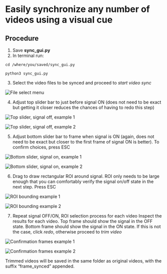 # Easily synchronize any number of videos using a visual cue

## Procedure

1. Save **sync_gui.py**
2. In terminal run:

`cd /where/you/saved/sync_gui.py`

`python3 sync_gui.py`

3. Select the video files to be synced and proceed to *start video sync*

![File select menu]( https://github.com/nattse/camera_sync/blob/main/store/browse.png)

4. Adjust top slider bar to just before signal ON (does not need to be exact but getting it closer reduces the chances of having to redo this step)

![Top slider, signal off, example 1](https://github.com/nattse/camera_sync/blob/main/store/pre_sig_1.png)

![Top slider, signal off, example 2](https://github.com/nattse/camera_sync/blob/main/store/pre_sig_2.png)

5. Adjust bottom slider bar to frame when signal is ON (again, does not need to be exact but closer to the first frame of signal ON is better). To confirm choices, press ESC

![Bottom slider, signal on, example 1](https://github.com/nattse/camera_sync/blob/main/store/post_sig_1.png)

![Bottom slider, signal on, example 2](https://github.com/nattse/camera_sync/blob/main/store/post_sig_2.png)

6. Drag to draw rectangular ROI around signal. ROI only needs to be large enough that you can comfortably verify the signal on/off state in the next step. Press ESC

![ROI bounding example 1](https://github.com/nattse/camera_sync/blob/main/store/ROI_1.png)

![ROI bounding example 2](https://github.com/nattse/camera_sync/blob/main/store/ROI_2.png)

7. Repeat signal OFF/ON, ROI selection process for each video
Inspect the results for each video. Top frame should show the signal in the OFF state. Bottom frame should show the signal in the ON state. If this is not the case, click *redo*, otherwise proceed to *trim video*

![Confirmation frames example 1](https://github.com/nattse/camera_sync/blob/main/store/conf_1.png)

![Confirmation frames example 2](https://github.com/nattse/camera_sync/blob/main/store/conf_2.png)

Trimmed videos will be saved in the same folder as original videos, with the suffix “frame_synced” appended.
